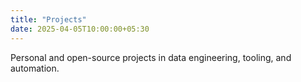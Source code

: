 ```yaml
---
title: "Projects"
date: 2025-04-05T10:00:00+05:30
---
```


Personal and open-source projects in data engineering, tooling, and automation.